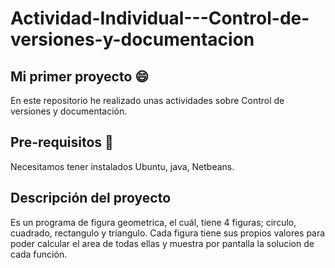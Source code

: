# Actividad-Individual---Control-de-versiones-y-documentacion
## Mi primer proyecto :smile:
En este repositorio he realizado unas actividades sobre Control de versiones y documentación.

## Pre-requisitos :scroll:
Necesitamos tener instalados Ubuntu, java, Netbeans.
## Descripción del proyecto
Es un programa de figura geometrica, el cuál, tiene 4 figuras; circulo, cuadrado, rectangulo y triangulo. Cada figura tiene sus propios valores para poder calcular el area de todas ellas y muestra por pantalla la solucion de cada función.

